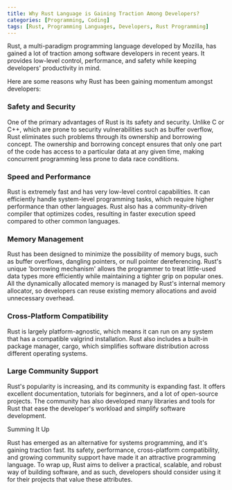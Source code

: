 ```yaml
---
title: Why Rust Language is Gaining Traction Among Developers?
categories: [Programming, Coding]
tags: [Rust, Programming Languages, Developers, Rust Programming]
---
```


Rust, a multi-paradigm programming language developed by Mozilla, has gained a lot of traction among software developers in recent years. It provides low-level control, performance, and safety while keeping developers' productivity in mind. 

Here are some reasons why Rust has been gaining momentum amongst developers:

### Safety and Security
One of the primary advantages of Rust is its safety and security. Unlike C or C++, which are prone to security vulnerabilities such as buffer overflow, Rust eliminates such problems through its ownership and borrowing concept. The ownership and borrowing concept ensures that only one part of the code has access to a particular data at any given time, making concurrent programming less prone to data race conditions.

### Speed and Performance
Rust is extremely fast and has very low-level control capabilities. It can efficiently handle system-level programming tasks, which require higher performance than other languages. Rust also has a community-driven compiler that optimizes codes, resulting in faster execution speed compared to other common languages.

### Memory Management
Rust has been designed to minimize the possibility of memory bugs, such as buffer overflows, dangling pointers, or null pointer dereferencing. Rust's unique 'borrowing mechanism' allows the programmer to treat little-used data types more efficiently while maintaining a tighter grip on popular ones. All the dynamically allocated memory is managed by Rust's internal memory allocator, so developers can reuse existing memory allocations and avoid unnecessary overhead.

### Cross-Platform Compatibility
Rust is largely platform-agnostic, which means it can run on any system that has a compatible valgrind installation. Rust also includes a built-in package manager, cargo, which simplifies software distribution across different operating systems.

### Large Community Support
Rust's popularity is increasing, and its community is expanding fast. It offers excellent documentation, tutorials for beginners, and a lot of open-source projects. The community has also developed many libraries and tools for Rust that ease the developer's workload and simplify software development.

Summing It Up

Rust has emerged as an alternative for systems programming, and it's gaining traction fast. Its safety, performance, cross-platform compatibility, and growing community support have made it an attractive programming language. To wrap up, Rust aims to deliver a practical, scalable, and robust way of building software, and as such, developers should consider using it for their projects that value these attributes.